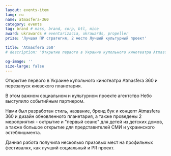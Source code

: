 ```yaml
---
layout: events-item
lang: ru
name: atmasfera-360
category: events
tag: brand # mass, brand, corp, btl, mice
award: ukrawards # eventarizacia, ukrawards, propeller
prize: 'Лучшая ПР стратегия, 2 место Лучший культурный проект'

title: 'Atmasfera 360'
# description: 'Открытие первого в Украине купольного кинотеатра Atmasfera 360 и перезапуск киевского планетария'

og-image: ''
size-large: false
---
```


Открытие первого в Украине купольного кинотеатра Atmasfera 360 и перезапуск киевского планетария.

В этом важном социальном и культурном проекте агентство Небо выступило событийным партнером.

Нами был разработан стиль, название, бренд бук и концепт Atmasfera 360 и дизайн обновленного планетария, а также проведены 2 мероприятия - октрытие и "первый сеанс" для детей из детских домов, а также большое открытие для представителей СМИ и украинского эстеблишмента.

Данная работа получила несколько призовых мест на профильных фестивалях, как лучший социальный и PR проект.
